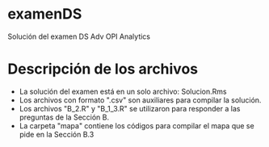 # examenDS
Solución del examen DS Adv OPI Analytics

# Descripción de los archivos

- La solución del examen está en un solo archivo: Solucion.Rms
- Los archivos con formato ".csv" son auxiliares para compilar la solución.
- Los archivos "B_2.R" y "B_1_3.R" se utilizaron para responder a las preguntas de la Sección B.
- La carpeta "mapa" contiene los códigos para compilar el mapa que se pide en la Sección B.3



